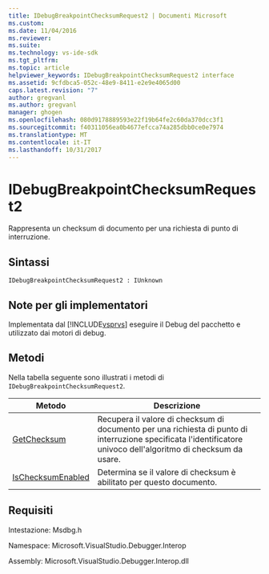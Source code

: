 ```yaml
---
title: IDebugBreakpointChecksumRequest2 | Documenti Microsoft
ms.custom: 
ms.date: 11/04/2016
ms.reviewer: 
ms.suite: 
ms.technology: vs-ide-sdk
ms.tgt_pltfrm: 
ms.topic: article
helpviewer_keywords: IDebugBreakpointChecksumRequest2 interface
ms.assetid: 9cfdbca5-052c-48e9-8411-e2e9e4065d00
caps.latest.revision: "7"
author: gregvanl
ms.author: gregvanl
manager: ghogen
ms.openlocfilehash: 080d9178889593e22f19b64fe2c60da370dcc3f1
ms.sourcegitcommit: f40311056ea0b4677efcca74a285dbb0ce0e7974
ms.translationtype: MT
ms.contentlocale: it-IT
ms.lasthandoff: 10/31/2017
---
```

# <a name="idebugbreakpointchecksumrequest2"></a>IDebugBreakpointChecksumRequest2
Rappresenta un checksum di documento per una richiesta di punto di interruzione.  
  
## <a name="syntax"></a>Sintassi  
  
```  
IDebugBreakpointChecksumRequest2 : IUnknown  
```  
  
## <a name="notes-for-implementers"></a>Note per gli implementatori  
 Implementata dal [!INCLUDE[vsprvs](../../../code-quality/includes/vsprvs_md.md)] eseguire il Debug del pacchetto e utilizzato dai motori di debug.  
  
## <a name="methods"></a>Metodi  
 Nella tabella seguente sono illustrati i metodi di `IDebugBreakpointChecksumRequest2`.  
  
|Metodo|Descrizione|  
|------------|-----------------|  
|[GetChecksum](../../../extensibility/debugger/reference/idebugbreakpointchecksumrequest2-getchecksum.md)|Recupera il valore di checksum di documento per una richiesta di punto di interruzione specificata l'identificatore univoco dell'algoritmo di checksum da usare.|  
|[IsChecksumEnabled](../../../extensibility/debugger/reference/idebugbreakpointchecksumrequest2-ischecksumenabled.md)|Determina se il valore di checksum è abilitato per questo documento.|  
  
## <a name="requirements"></a>Requisiti  
 Intestazione: Msdbg.h  
  
 Namespace: Microsoft.VisualStudio.Debugger.Interop  
  
 Assembly: Microsoft.VisualStudio.Debugger.Interop.dll
